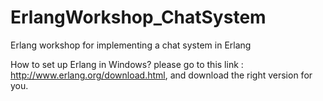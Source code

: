 ErlangWorkshop_ChatSystem
=========================

Erlang workshop for implementing a chat system in Erlang

How to set up Erlang in Windows? please go to this link : http://www.erlang.org/download.html, and download the right version for you. 
